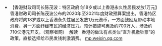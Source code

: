 - 【香港财政司司长陈茂波：特区政府向18岁或以上香港永久性居民发放1万元】香港财政司司长陈茂波公布的2020年至2021年度财政预算案提出，香港特区政府将向18岁或以上香港永久性居民发放1万元港币，一方面鼓励及带动本地消费，另一方面纾缓市民的经济压力。预计措施可惠及约700万人，涉及约710亿港元开支。（观察者网）  解读   香港的做法有点类似“直升机撒钞票”的政策，直接选择给市民发钱刺激消费。 [mp.weixin.qq.com](https://mp.weixin.qq.com/s?__biz=MTA3NDI5ODU0MQ==&mid=2655802738&idx=1&sn=3beb324e8865c630e7389535e4581f36&chksm=738f7cb044f8f5a63213b608d5f1d2fb40ea21e98eb53a6644e3dd62cb2d1f27a818c5c32ecd)
